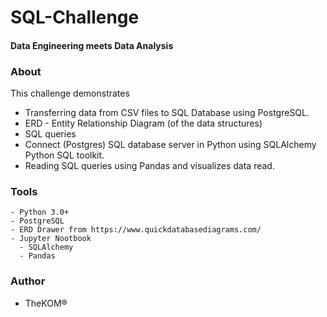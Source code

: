 # SQL-Challenge
#### Data Engineering meets Data Analysis

### About
This challenge demonstrates
- Transferring data from CSV files to SQL Database using PostgreSQL.
- ERD - Entity Relationship Diagram (of the data structures)
- SQL queries
- Connect (Postgres) SQL database server in Python using SQLAlchemy Python SQL toolkit.
- Reading SQL queries using Pandas and visualizes data read.

### Tools
```
- Python 3.0+
- PostgreSQL
- ERD Drawer from https://www.quickdatabasediagrams.com/
- Jupyter Nootbook
  - SQLAlchemy
  - Pandas
```

 ### Author
 - TheKOM®
